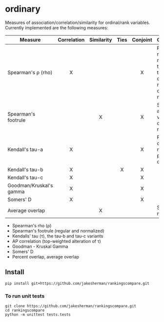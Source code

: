 # ordinary

Measures of association/correlation/similarity for ordinal/rank variables. Currently implemented are the following measures:

| Measure                 | Correlation   | Similarity  | Ties         | Conjoint | Comments|
| ----------------------- |:-------------:| :----------:|:------------:|:--------:|:--------|
| Spearman's ρ (rho)      | X             |             |              | X        | Pearson's rho on the ranks themselves, the quntiessential rank correlation measure |
| Spearman's footrule     |               | X           |              | X        | Sum of the absolute value differences in ranks        |
| Kendall's tau-a         | X             |             |              | X        | Probability of concordance minus probability of discordance        |
| Kendall's tau-b         | X             |             | X            | X        |         |
| Kendall's tau-c         | X             |             |              | X        |         |
| Goodman/Kruskal's gamma | X             |             |              | X        |         |
| Somers' D               | X             |             |              | X        |         |
| Average overlap         |               | X           |              |          | Set-based measure        |


* Spearman's rho (ρ)
* Spearman's footrule (regular and normalized)
* Kendalls' tau (τ), the tau-b and tau-c variants
* AP correlation (top-weighted alteration of τ)
* Goodman - Kruskal Gamma
* Somers' D
* Percent overlap, average overlap

## Install

```bash
pip install git+https://github.com/jakesherman/rankingscompare.git
```

### To run unit tests

```
git clone https://github.com/jakesherman/rankingscompare.git
cd rankingscompare
python -m unittest tests.tests
```
